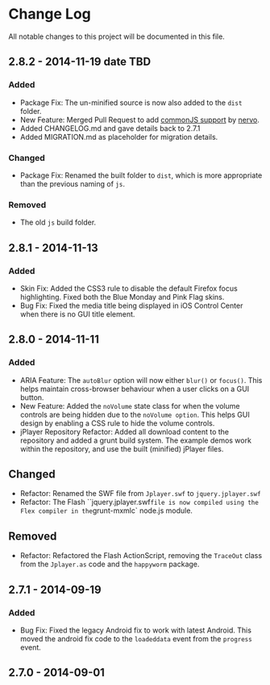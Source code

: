 # Change Log
All notable changes to this project will be documented in this file.

## 2.8.2 - 2014-11-19 date TBD
### Added
- Package Fix: The un-minified source is now also added to the `dist` folder.
- New Feature: Merged Pull Request to add [commonJS support](https://github.com/happyworm/jPlayer/pull/257) by [nervo](https://github.com/nervo).
- Added CHANGELOG.md and gave details back to 2.7.1
- Added MIGRATION.md as placeholder for migration details.

### Changed
- Package Fix: Renamed the built folder to `dist`, which is more appropriate than the previous naming of `js`.

### Removed
- The old `js` build folder.

## 2.8.1 - 2014-11-13
### Added
- Skin Fix: Added the CSS3 rule to disable the default Firefox focus highlighting. Fixed both the Blue Monday and Pink Flag skins.
- Bug Fix: Fixed the media title being displayed in iOS Control Center when there is no GUI title element.

## 2.8.0 - 2014-11-11
### Added
- ARIA Feature: The `autoBlur` option will now either `blur()` or `focus()`. This helps maintain cross-browser behaviour when a user clicks on a GUI button.
- New Feature: Added the `noVolume` state class for when the volume controls are being hidden due to the `noVolume option`. This helps GUI design by enabling a CSS rule to hide the volume controls.
- jPlayer Repository Refactor: Added all download content to the repository and added a grunt build system. The example demos work within the repository, and use the built (minified) jPlayer files.

## Changed
- Refactor: Renamed the SWF file from `Jplayer.swf` to `jquery.jplayer.swf`
- Refactor: The Flash ``jquery.jplayer.swf` file is now compiled using the Flex compiler in the `grunt-mxmlc` node.js module.

## Removed
- Refactor: Refactored the Flash ActionScript, removing the `TraceOut` class from the `Jplayer.as` code and the `happyworm` package.

## 2.7.1 - 2014-09-19
### Added
- Bug Fix: Fixed the legacy Android fix to work with latest Android. This moved the android fix code to the `loadeddata` event from the `progress` event.

## 2.7.0 - 2014-09-01
